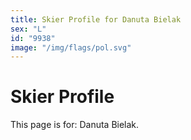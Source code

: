 ```yaml
---
title: Skier Profile for Danuta Bielak
sex: "L"
id: "9938"
image: "/img/flags/pol.svg" 
---
```


# Skier Profile

This page is for: Danuta Bielak.
    